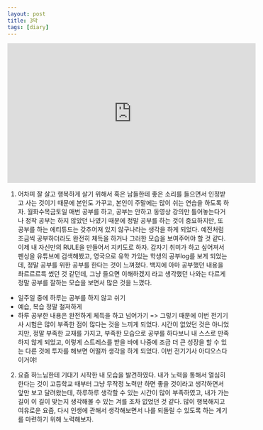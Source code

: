 ```yaml
---
layout: post
title: 3막
tags: [diary]
---
```

<center>
<iframe width="560" height="315" src="https://www.youtube.com/embed/l8tKsfIO2n8" title="YouTube video player" frameborder="0" allow="accelerometer; autoplay; clipboard-write; encrypted-media; gyroscope; picture-in-picture" allowfullscreen></iframe>
</center>

1. 어차피 잘 살고 행복하게 살기 위해서 혹은 남들한테 좋은 소리를 들으면서 인정받고 사는 것이기 때문에 본인도 가꾸고, 본인이 주말에는 많이 쉬는 연습을 하도록 하자. 월화수목금토일 매번 공부를 하고, 공부는 안하고 동영상 강의만 틀어놓는다거나 정작 공부는 하지 않았던 나였기 때문에 정말 공부를 하는 것이 중요하지만, 또 공부를 하는 에티튜드는 갖추어져 있지 않구나라는 생각을 하게 되었다. 예전처럼 조금씩 공부하더라도 완전히 체득을 하거나 그러한 모습을 보여주어야 할 것 같다. 이제 내 자신만의 RULE을 만들어서 지키도로 하자. 갑자기 취미가 하고 싶어져서 펜싱을 유튜브에 검색해봤고, 영국으로 유학 가있는 학생의 공부log를 보게 되었는데, 정말 공부를 위한 공부를 한다는 것이 느껴졌다. 백지에 아마 공부했던 내용을 촤르르르륵 썼던 것 같던데, 그냥 들으면 이해하겠지 라고 생각했던 나와는 다르게 정말 공부를 잘하는 모습을 보면서 많은 것을 느꼈다.
- 일주일 중에 하루는 공부를 하지 않고 쉬기
- 예습, 복습 정말 철저하게
- 하루 공부한 내용은 완전하게 체득을 하고 넘어가기
=> 그렇기 때문에 이번 전기기사 시험은 많이 부족한 점이 많다는 것을 느끼게 되었다. 시간이 없었던 것은 아니었지만, 정말 부족한 교재를 가지고, 부족한 모습으로 공부를 하다보니 내 스스로 만족하지 않게 되었고, 이렇게 스트레스를 받을 바에 나중에 조금 더 큰 성장을 할 수 있는 다른 것에 투자를 해보면 어떨까 생각을 하게 되었다. 이번 전기기사 아디오스다 이거야!

2. 요즘 하느님한테 기대기 시작한 내 모습을 발견하였다. 내가 노력을 통해서 열심히 한다는 것이 고등학교 때부터 그냥 무작정 노력만 하면 좋을 것이라고 생각하면서 앞만 보고 달려왔는데, 하루하루 생각할 수 있는 시간이 많이 부족하였고, 내가 가는 길이 이 길이 맞는지 생각해볼 수 있는 겨를 조차 없었던 것 같다. 많이 행복해지고 여유로운 요즘, 다시 인생에 관해서 생각해보면서 나를 되돌릴 수 있도록 하는 계기를 마련하기 위해 노력해보자. 